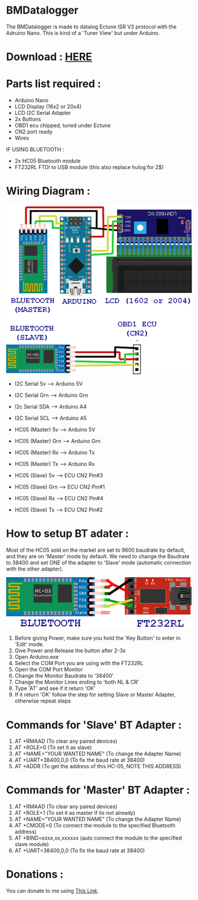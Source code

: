 # BMDatalogger

The BMDatalogger is made to datalog Ectune ISR V3 protocol with the Adruino Nano. This is kind of a 'Tuner View' but under Arduino.

# Download : [HERE][]

# Parts list required :

- Arduino Nano
- LCD Display (16x2 or 20x4)
- LCD I2C Serial Adapter
- 2x Buttons
- OBD1 ecu chipped, tuned under Ectune
- CN2 port ready
- Wires

IF USING BLUETOOTH :
- 2x HC05 Bluetooth module
- FT232RL FTDI to USB module (this also replace hulog for 2$)

# Wiring Diagram :

![alt tag](https://raw.githubusercontent.com/bouletmarc/BMDatalogger/master/BMDatalogger_Wiring_Diagram.png)

- I2C Serial 5v --> Arduino 5V
- I2C Serial Grn --> Arduino Grn
- I2c Serial SDA --> Arduino A4
- I2C Serial SCL --> Arduino A5

- HC05 (Master) 5v --> Arduino 5V
- HC05 (Master) Grn --> Arduino Grn
- HC05 (Master) Rx --> Arduino Tx
- HC05 (Master) Tx --> Arduino Rx

- HC05 (Slave) 5v --> ECU CN2 Pin#3
- HC05 (Slave) Grn --> ECU CN2 Pin#1
- HC05 (Slave) Rx --> ECU CN2 Pin#4
- HC05 (Slave) Tx --> ECU CN2 Pin#2

# How to setup BT adater :

Most of the HC05 sold on the market are set to 9600 baudrate by default, and they are on 'Master' mode by default. We need to change the Baudrate to 38400 and set ONE of the adapter to 'Slave' mode (automatic connection with the other adapter).

![alt tag](https://raw.githubusercontent.com/bouletmarc/BMDatalogger/master/Bluetooth_setup_diagram.png)

1. Before giving Power, make sure you hold the 'Key Button' to enter in 'Edit' mode.
2. Give Power and Release the button after 2-3s
3. Open Arduino.exe
4. Select the COM Port you are using with the FT232RL
5. Open the COM Port Monitor
6. Change the Monitor Baudrate to '38400'
7. Change the Monitor Lines ending to 'both NL & CR'
8. Type 'AT' and see if it return 'OK'
9. If it return 'OK' follow the step for setting Slave or Master Adapter, otherwise repeat steps

# Commands for 'Slave' BT Adapter :

1. AT +RMAAD (To clear any paired devices)
2. AT +ROLE=0 (To set it as slave)
3. AT +NAME="YOUR WANTED NAME" (To change the Adapter Name)
4. AT +UART=38400,0,0 (To fix the baud rate at 38400)
5. AT +ADDR (To get the address of this HC-05, NOTE THIS ADDRESS) 
    
# Commands for 'Master' BT Adapter :

1. AT +RMAAD (To clear any paired devices)
2. AT +ROLE=1 (To set it as master if its not already)
3. AT +NAME="YOUR WANTED NAME" (To change the Adapter Name)
4. AT +CMODE=0 (To connect the module to the specified Bluetooth address)
5. AT +BIND=xxxx,xx,xxxxxx (auto connect the module to the specified slave module)
6. AT +UART=38400,0,0 (To fix the baud rate at 38400)

# Donations :

You can donate to me using [This Link][].

[This Link]: <https://www.paypal.me/bouletmarc>
[HERE]: <https://github.com/bouletmarc/BMDatalogger/archive/master.zip>
